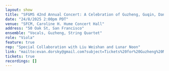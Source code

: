 ```yaml
---
layout: show
title: "SFGMS 42nd Annual Concert: A Celebration of Guzheng, Guqin, Dance and Poetry"
date: "24/8/2025 2:00pm PDT"
venue: "SFCM, Caroline H. Hume Concert Hall"
address: "50 Oak St, San Francisco"
ensemble: "Vocals, Guzheng, String Quartet"
role: "Viola"
feature: true
rep: "Special Collaboration with Liu Weishan and Lunar Noon"
link: "mailto:evan.dorsky@gmail.com?subject=Tickets%20for%20Guzheng%20Music%20Society%20Concert"
tickets: true
recordings: []
---
```

